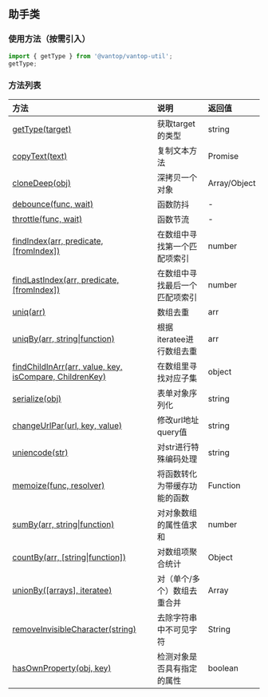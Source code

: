 <!--
 * @Author: your name
 * @Date: 2021-02-02 11:30:05
 * @LastEditTime: 2021-07-13 18:49:21
 * @LastEditors: 蔡远程
 * @Description: In User Settings Edit
 * @FilePath: /gandalf/vantop-util/helper/README
-->
## 助手类
### 使用方法（按需引入）
```js
import { getType } from '@vantop/vantop-util';
getType;
```
### 方法列表
| 方法          | 说明                 | 返回值     |
| :------------ |:-------------------| :----------|
| [getType(target)](/vantop-util/helper/getType) | 获取target的类型  | string    |
| [copyText(text)](/vantop-util/helper/copyText) | 复制文本方法  | Promise    |
| [cloneDeep(obj)](/vantop-util/helper/cloneDeep) | 深拷贝一个对象 | Array/Object |
| [debounce(func, wait)](/vantop-util/helper/debounce) | 函数防抖 |  - |
| [throttle(func, wait)](/vantop-util/helper/throttle) | 函数节流 |  - |
| [findIndex(arr, predicate, [fromIndex])](/vantop-util/helper/findIndex)| 在数组中寻找第一个匹配项索引 | number
| [findLastIndex(arr, predicate, [fromIndex])](/vantop-util/helper/findLastIndex)| 在数组中寻找最后一个匹配项索引| number
| [uniq(arr)](/vantop-util/helper/uniq) | 数组去重  | arr    |
| [uniqBy(arr, string\|function)](/vantop-util/helper/uniqBy) | 根据iteratee进行数组去重  | arr    |
| [findChildInArr(arr, value, key, isCompare, ChildrenKey)](/vantop-util/helper/findChildInArr) | 在数组里寻找对应子集  | object    |
| [serialize(obj)](/vantop-util/helper/serialize) | 表单对象序列化  | string    |
| [changeUrlPar(url, key, value)](/vantop-util/helper/changeUrlPar) | 修改url地址query值  | string    |
| [uniencode(str)](/vantop-util/helper/uniencode) | 对str进行特殊编码处理  | string    |
| [memoize(func, resolver)](/vantop-util/helper/memoize) | 将函数转化为带缓存功能的函数 | Function |
| [sumBy(arr, string\|function)](/vantop-util/helper/sumBy) | 对对象数组的属性值求和 | number |
| [countBy(arr, [string\|function])](/vantop-util/helper/countBy) | 对数组项聚合统计 | Object |
| [unionBy([arrays], iteratee)](/vantop-util/helper/unionBy) | 对（单个/多个）数组去重合并  | Array    |
| [removeInvisibleCharacter(string)](/vantop-util/helper/removeInvisibleCharacter) | 去除字符串中不可见字符 | String |
| [hasOwnProperty(obj, key)](/vantop-util/helper/hasOwnProperty) | 检测对象是否具有指定的属性 | boolean |


